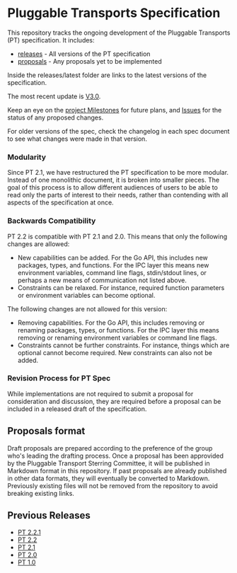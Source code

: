 # Pluggable Transports Specification

This repository tracks the ongoing development of the Pluggable Transports (PT) specification. It includes:

* [releases](releases) - All versions of the PT specification
* [proposals](proposals) - Any proposals yet to be implemented

Inside the releases/latest folder are links to the latest versions of the specification.

The most recent update is [V3.0](releases/PTSpecV3.0). 

Keep an eye on the [project Milestones](https://github.com/Pluggable-Transports/Pluggable-Transports-spec/milestones) for future plans, and [Issues](https://github.com/Pluggable-Transports/Pluggable-Transports-spec/issues) for the status of any proposed changes.

For older versions of the spec, check the changelog in each spec document to see what changes were made in that version.


### Modularity

Since PT 2.1, we have restructured the PT specification to be more modular. Instead of one monolithic document, it is broken into smaller pieces. The goal of this process is to allow different audiences of users to be able to read only the parts of interest to their needs, rather than contending with all aspects of the specification at once.

### Backwards Compatibility

PT 2.2 is compatible with PT 2.1 and 2.0. This means that only the following changes are allowed:

- New capabilities can be added. For the Go API, this includes new packages, types, and functions. For the IPC layer this means new environment variables, command line flags, stdin/stdout lines, or perhaps a new means of communication not listed above.
- Constraints can be relaxed. For instance, required function parameters or environment variables can become optional.

The following changes are not allowed for this version:
- Removing capabilities. For the Go API, this includes removing or renaming packages, types, or functions. For the IPC layer this means removing or renaming environment variables or command line flags.
- Constraints cannot be further constraints. For instance, things which are optional cannot become required. New constraints can also not be added.

### Revision Process for PT Spec

While implementations are not required to submit a proposal for consideration and discussion, they are required before a proposal can be included in a released draft of the specification.

## Proposals format

Draft proposals are prepared according to the preference of the group who's leading the drafting process. Once a proposal has been approvided by the Pluggable Transport Sterring Committee, it will be published in Markdown format in this repository. If past proposals are already published in other data formats, they will eventually be converted to Markdown. Previously existing files will not be removed from the repository to avoid breaking existing links.

## Previous Releases

* [PT 2.2.1](releases/PTSpecV2.2.1)
* [PT 2.2](releases/PTSpecV2.2)
* [PT 2.1](releases/PTSpecV2.1)
* [PT 2.0](releases/PTSpecV2.0)
* [PT 1.0](releases/PTSpecV1.0)
